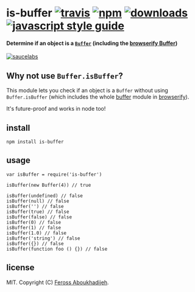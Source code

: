 <h1 id="is-buffer-%21travistravis-imagetravis-url-%21npmnpm-imagenpm-url-%21downloadsdownloads-imagedownloads-url-%21javascript-style-guidestandard-imagestandard-url">is-buffer <a href="https://travis-ci.org/feross/is-buffer"><img src="https://img.shields.io/travis/feross/is-buffer/master.svg" alt="travis" /></a> <a href="https://npmjs.org/package/is-buffer"><img src="https://img.shields.io/npm/v/is-buffer.svg" alt="npm" /></a> <a href="https://npmjs.org/package/is-buffer"><img src="https://img.shields.io/npm/dm/is-buffer.svg" alt="downloads" /></a> <a href="https://standardjs.com"><img src="https://img.shields.io/badge/code_style-standard-brightgreen.svg" alt="javascript style guide" /></a></h1>

<h4 id="determine-if-an-object-is-a-%60buffer%60-including-the-browserify-buffer">Determine if an object is a <a href="http://nodejs.org/api/buffer.html"><code>Buffer</code></a> (including the <a href="https://github.com/feross/buffer">browserify Buffer</a>)</h4>

<p><a href="https://saucelabs.com/u/is-buffer"><img src="https://saucelabs.com/browser-matrix/is-buffer.svg" alt="saucelabs" /></a></p>

<h2 id="why-not-use-%60buffer.isbuffer%60%3F">Why not use <code>Buffer.isBuffer</code>?</h2>

<p>This module lets you check if an object is a <code>Buffer</code> without using <code>Buffer.isBuffer</code> (which includes the whole <a href="https://github.com/feross/buffer">buffer</a> module in <a href="http://browserify.org/">browserify</a>).</p>

<p>It's future-proof and works in node too!</p>

<h2 id="install">install</h2>

<pre><code class="bash">npm install is-buffer
</code></pre>

<h2 id="usage">usage</h2>

<pre><code class="js">var isBuffer = require('is-buffer')

isBuffer(new Buffer(4)) // true

isBuffer(undefined) // false
isBuffer(null) // false
isBuffer('') // false
isBuffer(true) // false
isBuffer(false) // false
isBuffer(0) // false
isBuffer(1) // false
isBuffer(1.0) // false
isBuffer('string') // false
isBuffer({}) // false
isBuffer(function foo () {}) // false
</code></pre>

<h2 id="license">license</h2>

<p>MIT. Copyright (C) <a href="http://feross.org">Feross Aboukhadijeh</a>.</p>
